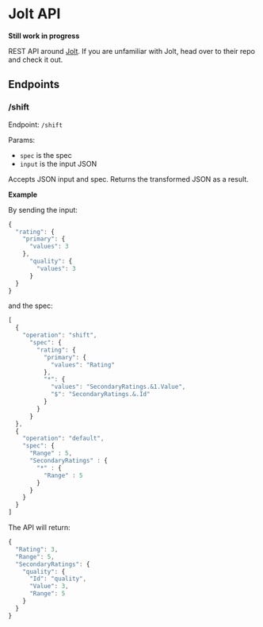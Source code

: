 # Jolt API

**Still work in progress**

REST API around [Jolt](https://github.com/bazaarvoice/jolt). If you are unfamiliar
with Jolt, head over to their repo and check it out.

## Endpoints

### /shift

Endpoint: ```/shift```

Params:
- ```spec``` is the spec
- ```input``` is the input JSON

Accepts JSON input and spec. Returns the transformed JSON as a result.

**Example**

By sending the input:
```js
{
  "rating": {
    "primary": {
      "values": 3
    },
      "quality": {
        "values": 3
      }
  }
}
```

and the spec:
```js
[
  {
    "operation": "shift",
      "spec": {
        "rating": {
          "primary": {
            "values": "Rating"
          },
          "*": {
            "values": "SecondaryRatings.&1.Value",
            "$": "SecondaryRatings.&.Id"
          }
        }
      }
  },
  {
    "operation": "default",
    "spec": {
      "Range" : 5,
      "SecondaryRatings" : {
        "*" : {
          "Range" : 5
        }
      }
    }
  }
]
```

The API will return:

```js
{
  "Rating": 3,
  "Range": 5,
  "SecondaryRatings": {
    "quality": {
      "Id": "quality",
      "Value": 3,
      "Range": 5
    }
  }
}
```
